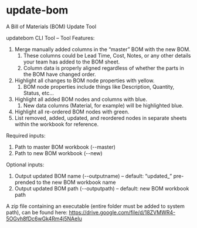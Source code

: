 # update-bom
A Bill of Materials (BOM) Update Tool

updatebom CLI Tool – 
Tool Features:
1.	Merge manually added columns in the “master” BOM with the new BOM.
    1. These columns could be Lead Time, Cost, Notes, or any other details your team has added to the BOM sheet.
    2.  Column data is properly aligned regardless of whether the parts in the BOM have changed order.
2.	Highlight all changes to BOM node properties with yellow.	
    1.	BOM node properties include things like Description, Quantity, Status, etc…
3.	Highlight all added BOM nodes and columns with blue.
    1.	New data columns (Material, for example) will be highlighted blue.
4.	Highlight all re-ordered BOM nodes with green.
5.	List removed, added, updated, and reordered nodes in separate sheets within the workbook for reference.

Required inputs:
1.	Path to master BOM workbook (--master)
2.	Path to new BOM workbook (--new)

Optional inputs:
1.	Output updated BOM name (--outputname) – default: “updated_” pre-prended to the new BOM workbook name
2.	Output updated BOM path (--outputpath) – default: new BOM workbook path

A zip file containing an executable (entire folder must be added to system path), can be found here: https://drive.google.com/file/d/18ZVMWR4-5OGvh8fDc6wGk4Rm4j5NAeIu
